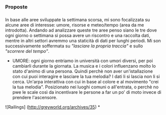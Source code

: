 ### Proposte 

##### 
In base alle aree sviluppate la settimana scorsa, mi sono focalizzata su alcune aree di interesse: umore, risorse 
e meteo/tempo (area da me introdotta). 
Andando ad analizzare queste tre aree penso siano le tre dove ogni giorno o settimana si possa avere un riscontro e una raccolta dati, mentre in altri settori avremmo una staticità di dati per lunghi periodi. 
Mi son successivamente soffermata su *"lasciare la propria traccia"* e sullo *"scorrere del tempo"*. 
* UMORE: ogni giorno entriamo in università con umori diversi, per poi cambiarli durante la giornata. La musica e i colori influenzano molto lo stato d'animo di una persona. Quindi perchè non aver un'istallazione con cui puoi interagire e lasciare la tua melodia? I dati li si lascia non li si cerca. Un'arpa interattiva con cui in base al colore e al movimento "crei la tua melodia". Posizionato nei luoghi comuni o all'entrata, o perchè no pwe le scale così da incentivare le persone a far un po' di moto invece di prendere l'ascensore.

![Railings] (http://greyworld.org/archives/35) 
* 
